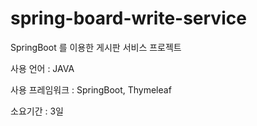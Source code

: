 # spring-board-write-service
SpringBoot 를 이용한 게시판 서비스 프로젝트

사용 언어 : JAVA

사용 프레임워크 : SpringBoot, Thymeleaf

소요기간 : 3일
